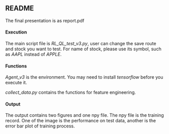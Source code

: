 ## README

The final presentation is as report.pdf

#### Execution
The main script file is *RL_QL_test_v3.py*, 
user can change the save route and stock you want to test.
For name of stock, please use its symbol, such as *AAPL* instead of *APPLE*.

#### Functions
*Agent_v3* is the environment. You may need to install *tensorflow* before you execute it.

*collect_data.py* contains the functions for feature engineering.

#### Output
The output contains two figures and one npy file. The npy file is the training record. 
One of the image is the performance on test data, 
another is the error bar plot of training process.

